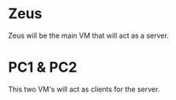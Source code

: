 # Zeus
Zeus will be the main VM that will act as a server.

# PC1 & PC2
This two VM's will act as clients for the server.
